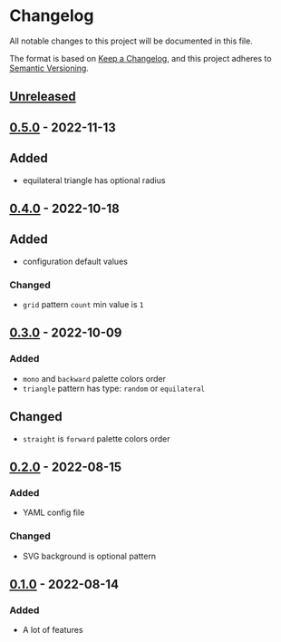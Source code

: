# Changelog

All notable changes to this project will be documented in this file.

The format is based on [Keep a Changelog](https://keepachangelog.com/en/1.0.0/),
and this project adheres to [Semantic Versioning](https://semver.org/spec/v2.0.0.html).

## [Unreleased]

## [0.5.0] - 2022-11-13

## Added

- equilateral triangle has optional radius

## [0.4.0] - 2022-10-18

## Added

- configuration default values

### Changed

- `grid` pattern `count` min value is `1`

## [0.3.0] - 2022-10-09

### Added

- `mono` and `backward` palette colors order
- `triangle` pattern has type: `random` or `equilateral`

## Changed

- `straight` is `forward` palette colors order

## [0.2.0] - 2022-08-15

### Added

- YAML config file

### Changed

- SVG background is optional pattern

## [0.1.0] - 2022-08-14

### Added

- A lot of features

[Unreleased]: https://github.com/vikian050194/svg/compare/v0.5.0...HEAD
[0.5.0]: https://github.com/vikian050194/svg/compare/v0.4.0...v0.5.0
[0.4.0]: https://github.com/vikian050194/svg/compare/v0.3.0...v0.4.0
[0.3.0]: https://github.com/vikian050194/svg/compare/v0.2.0...v0.3.0
[0.2.0]: https://github.com/vikian050194/svg/compare/v0.1.0...v0.2.0
[0.1.0]: https://github.com/vikian050194/svg/releases/tag/v0.1.0
